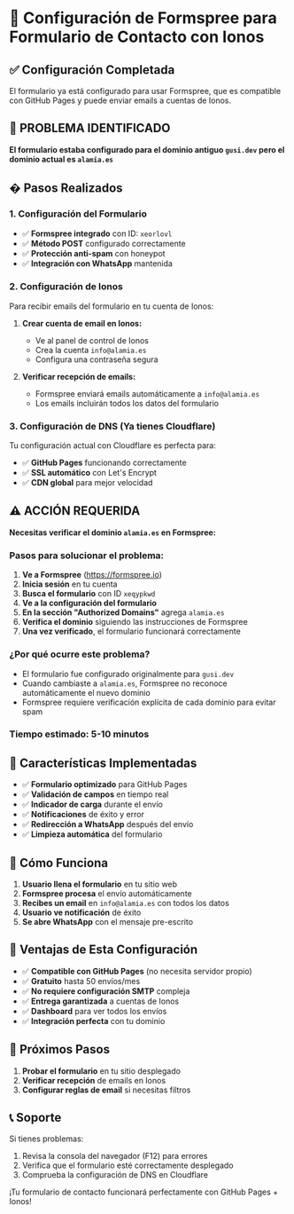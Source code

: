 # 📧 Configuración de Formspree para Formulario de Contacto con Ionos

## ✅ **Configuración Completada**

El formulario ya está configurado para usar Formspree, que es compatible con GitHub Pages y puede enviar emails a cuentas de Ionos.

## 🚨 **PROBLEMA IDENTIFICADO**

**El formulario estaba configurado para el dominio antiguo `gusi.dev` pero el dominio actual es `alamia.es`**

## � **Pasos Realizados**

### **1. Configuración del Formulario**
- ✅ **Formspree integrado** con ID: `xeorlovl`
- ✅ **Método POST** configurado correctamente
- ✅ **Protección anti-spam** con honeypot
- ✅ **Integración con WhatsApp** mantenida

### **2. Configuración de Ionos**
Para recibir emails del formulario en tu cuenta de Ionos:

1. **Crear cuenta de email en Ionos:**
    - Ve al panel de control de Ionos
    - Crea la cuenta `info@alamia.es`
    - Configura una contraseña segura

2. **Verificar recepción de emails:**
    - Formspree enviará emails automáticamente a `info@alamia.es`
    - Los emails incluirán todos los datos del formulario

### **3. Configuración de DNS (Ya tienes Cloudflare)**
Tu configuración actual con Cloudflare es perfecta para:
- ✅ **GitHub Pages** funcionando correctamente
- ✅ **SSL automático** con Let's Encrypt
- ✅ **CDN global** para mejor velocidad

## ⚠️ **ACCIÓN REQUERIDA**

**Necesitas verificar el dominio `alamia.es` en Formspree:**

### **Pasos para solucionar el problema:**

1. **Ve a Formspree** (https://formspree.io)
2. **Inicia sesión** en tu cuenta
3. **Busca el formulario** con ID `xeqypkwd`
4. **Ve a la configuración del formulario**
5. **En la sección "Authorized Domains"** agrega `alamia.es`
6. **Verifica el dominio** siguiendo las instrucciones de Formspree
7. **Una vez verificado**, el formulario funcionará correctamente

### **¿Por qué ocurre este problema?**

- El formulario fue configurado originalmente para `gusi.dev`
- Cuando cambiaste a `alamia.es`, Formspree no reconoce automáticamente el nuevo dominio
- Formspree requiere verificación explícita de cada dominio para evitar spam

### **Tiempo estimado:** 5-10 minutos

## 🔧 **Características Implementadas**

- ✅ **Formulario optimizado** para GitHub Pages
- ✅ **Validación de campos** en tiempo real
- ✅ **Indicador de carga** durante el envío
- ✅ **Notificaciones** de éxito y error
- ✅ **Redirección a WhatsApp** después del envío
- ✅ **Limpieza automática** del formulario

## 📧 **Cómo Funciona**

1. **Usuario llena el formulario** en tu sitio web
2. **Formspree procesa** el envío automáticamente
3. **Recibes un email** en `info@alamia.es` con todos los datos
4. **Usuario ve notificación** de éxito
5. **Se abre WhatsApp** con el mensaje pre-escrito

## 🎯 **Ventajas de Esta Configuración**

- ✅ **Compatible con GitHub Pages** (no necesita servidor propio)
- ✅ **Gratuito** hasta 50 envíos/mes
- ✅ **No requiere configuración SMTP** compleja
- ✅ **Entrega garantizada** a cuentas de Ionos
- ✅ **Dashboard** para ver todos los envíos
- ✅ **Integración perfecta** con tu dominio

## 🚨 **Próximos Pasos**

1. **Probar el formulario** en tu sitio desplegado
2. **Verificar recepción** de emails en Ionos
3. **Configurar reglas de email** si necesitas filtros

## 📞 **Soporte**

Si tienes problemas:
1. Revisa la consola del navegador (F12) para errores
2. Verifica que el formulario esté correctamente desplegado
3. Comprueba la configuración de DNS en Cloudflare

¡Tu formulario de contacto funcionará perfectamente con GitHub Pages + Ionos!